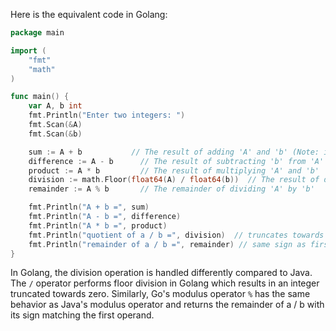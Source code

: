 Here is the equivalent code in Golang:

```go
package main

import (
	"fmt"
	"math"
)

func main() {
	var A, b int
	fmt.Println("Enter two integers: ")
	fmt.Scan(&A)
	fmt.Scan(&b)

	sum := A + b           // The result of adding 'A' and 'b' (Note: integer addition is discouraged in print statements due to confusion with string concatenation)
	difference := A - b      // The result of subtracting 'b' from 'A'
	product := A * b         // The result of multiplying 'A' and 'b'
	division := math.Floor(float64(A) / float64(b))  // The result of dividing 'A' by 'b' (Note: 'division' does not contain the fractional result)
	remainder := A % b       // The remainder of dividing 'A' by 'b'

	fmt.Println("A + b =", sum)
	fmt.Println("A - b =", difference)
	fmt.Println("A * b =", product)
	fmt.Println("quotient of a / b =", division)  // truncates towards 0
	fmt.Println("remainder of a / b =", remainder) // same sign as first operand
}
```

In Golang, the division operation is handled differently compared to Java. The `/` operator performs floor division in Golang which results in an integer truncated towards zero. Similarly, Go's modulus operator `%` has the same behavior as Java's modulus operator and returns the remainder of a / b with its sign matching the first operand.
